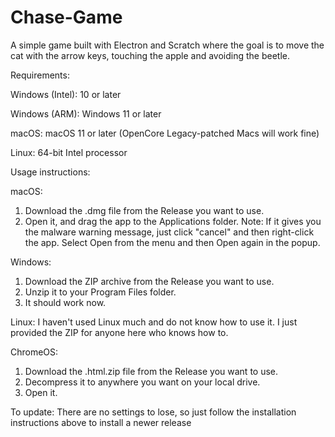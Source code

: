 # Chase-Game
A simple game built with Electron and Scratch where the goal is to move the cat with the arrow keys, touching the apple and avoiding the beetle.

Requirements:

Windows (Intel): 10 or later

Windows (ARM): Windows 11 or later

macOS: macOS 11 or later (OpenCore Legacy-patched Macs will work fine)

Linux: 64-bit Intel processor

Usage instructions:

macOS:
1. Download the .dmg file from the Release you want to use.
2. Open it, and drag the app to the Applications folder.
Note: If it gives you the malware warning message, just click "cancel" and then right-click the app. Select Open from the menu and then Open again in the popup.

Windows:
1. Download the ZIP archive from the Release you want to use.
2. Unzip it to your Program Files folder.
3. It should work now.

Linux: I haven't used Linux much and do not know how to use it. I just provided the ZIP for anyone here who knows how to.

ChromeOS:
1. Download the .html.zip file from the Release you want to use.
2. Decompress it to anywhere you want on your local drive.
3. Open it.

To update: There are no settings to lose, so just follow the installation instructions above to install a newer release
